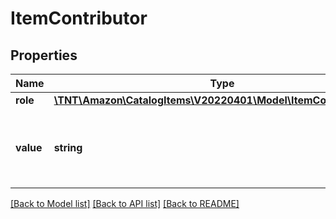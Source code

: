 # ItemContributor

## Properties
Name | Type | Description | Notes
------------ | ------------- | ------------- | -------------
**role** | [**\TNT\Amazon\CatalogItems\V20220401\Model\ItemContributorRole**](ItemContributorRole.md) |  | 
**value** | **string** | Name of the contributor, such as Jane Austen. | 

[[Back to Model list]](../README.md#documentation-for-models) [[Back to API list]](../README.md#documentation-for-api-endpoints) [[Back to README]](../README.md)


